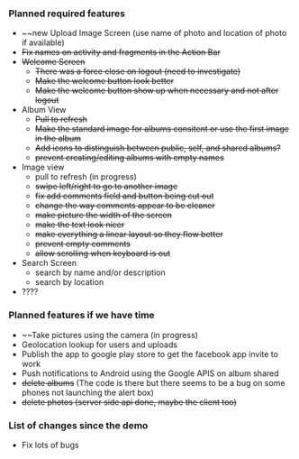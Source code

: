 ### Planned required features  
- ~~new Upload Image Screen (use name of photo and location of photo if available)
- ~~Fix names on activity and fragments in the Action Bar~~
- ~~Welcome Screen~~
  - ~~There was a force close on logout (need to investigate)~~
  - ~~Make the welcome button look better~~
  - ~~Make the welcome button show up when necessary and not after logout~~
- Album View
  - ~~Pull to refresh~~
  - ~~Make the standard image for albums consitent or use the first image in the album~~
  - ~~Add icons to distinguish between public, self, and shared albums?~~
  - ~~prevent creating/editing albums with empty names~~
- Image view
  - pull to refresh (in progress)
  - ~~swipe left/right to go to another image~~
  - ~~fix add comments field and button being cut out~~
  - ~~change the way comments appear to be cleaner~~
  - ~~make picture the width of the screen~~
  - ~~make the text look nicer~~
  - ~~make everything a linear layout so they flow better~~
  - ~~prevent empty comments~~
  - ~~allow scrolling when keyboard is out~~
- Search Screen
  - search by name and/or description
  - search by location
- ????


### Planned features if we have time 
- ~~Take pictures using the camera (in progress)
- Geolocation lookup for users and uploads
- Publish the app to google play store to get the facebook app invite to work
- Push notifications to Android using the Google APIS on album shared
- ~~delete albums~~ (The code is there but there seems to be a bug on some phones not launching the alert box)
- ~~delete photos (server side api done, maybe the client too)~~


### List of changes since the demo  
- Fix lots of bugs
